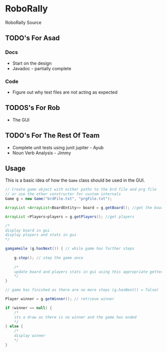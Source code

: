 # RoboRally
RoboRally Source
## TODO's For Asad
### Docs
 - Start on the design
 - Javadoc - partially complete
### Code
 - Figure out why test files are not acting as expected
 
 ## TODOS's For Rob
 - The GUI
 
## TODO's For The Rest Of Team
 - Complete unit tests using junit jupiter - Ayub 
 - Noun Verb Analysis - Jimmy

## Usage 
This is a basic idea of how the ```Game``` class should be used in the GUI.
```java
// Create game object with either paths to the brd file and prg file
// or use the other constructor for custom internals
Game g = new Game("brdFile.txt", "prgFile.txt");

ArrayList <ArrayList<BoardEntity>> board = g.getBoard(); //get the board

ArrayList <Players>players = g.getPlayers(); //get players

/*
display board in gui
display players and stats in gui
*/

gamgameile (g.hasNext()) { // while game has further steps
    
    g.step(); // step the game once
    
    /*
    update board and players stats in gui using this appropriate getters
    */
}

// game has finished as there are no more steps (g.hasNext() = false)

Player winner = g.getWinner(); // retrieve winner

if (winner == null) {
    /*
    its a draw as there is no winner and the game has ended
    */
} else {
    /*
    display winner
    */
}
```
  

		
